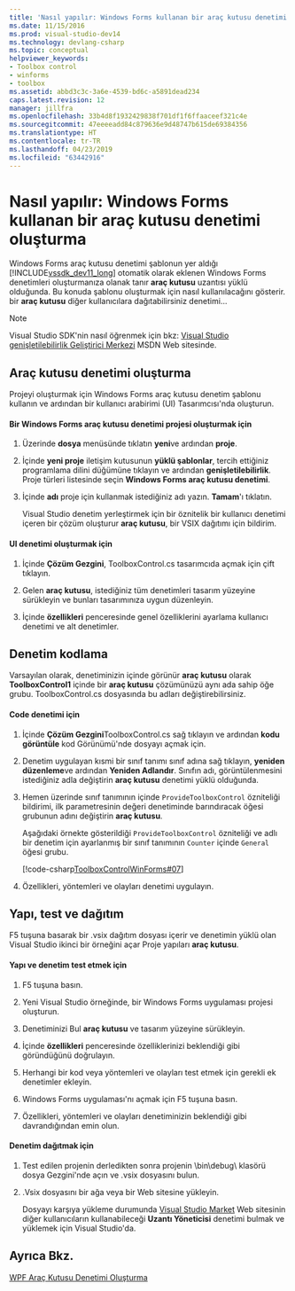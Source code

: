 ```yaml
---
title: 'Nasıl yapılır: Windows Forms kullanan bir araç kutusu denetimi oluşturma | Microsoft Docs'
ms.date: 11/15/2016
ms.prod: visual-studio-dev14
ms.technology: devlang-csharp
ms.topic: conceptual
helpviewer_keywords:
- Toolbox control
- winforms
- toolbox
ms.assetid: abbd3c3c-3a6e-4539-bd6c-a5891dead234
caps.latest.revision: 12
manager: jillfra
ms.openlocfilehash: 33b4d8f1932429838f701df1f6ffaaceef321c4e
ms.sourcegitcommit: 47eeeeadd84c879636e9d48747b615de69384356
ms.translationtype: HT
ms.contentlocale: tr-TR
ms.lasthandoff: 04/23/2019
ms.locfileid: "63442916"
---
```

# <a name="how-to-create-a-toolbox-control-that-uses-windows-forms"></a>Nasıl yapılır: Windows Forms kullanan bir araç kutusu denetimi oluşturma
Windows Forms araç kutusu denetimi şablonun yer aldığı [!INCLUDE[vssdk_dev11_long](../includes/vssdk-dev11-long-md.md)] otomatik olarak eklenen Windows Forms denetimleri oluşturmanıza olanak tanır **araç kutusu** uzantısı yüklü olduğunda. Bu konuda şablonu oluşturmak için nasıl kullanılacağını gösterir. bir **araç kutusu** diğer kullanıcılara dağıtabilirsiniz denetimi...  
  
> [!NOTE]
> Visual Studio SDK'nin nasıl öğrenmek için bkz: [Visual Studio genişletilebilirlik Geliştirici Merkezi](http://go.microsoft.com/fwlink/?linkid=121964) MSDN Web sitesinde.  
  
## <a name="creating-a-toolbox-control"></a>Araç kutusu denetimi oluşturma  
 Projeyi oluşturmak için Windows Forms araç kutusu denetim şablonu kullanın ve ardından bir kullanıcı arabirimi (UI) Tasarımcısı'nda oluşturun.  
  
#### <a name="to-create-a-windows-forms-toolbox-control-project"></a>Bir Windows Forms araç kutusu denetimi projesi oluşturmak için  
  
1. Üzerinde **dosya** menüsünde tıklatın **yeni**ve ardından **proje**.  
  
2. İçinde **yeni proje** iletişim kutusunun **yüklü şablonlar**, tercih ettiğiniz programlama dilini düğümüne tıklayın ve ardından **genişletilebilirlik**. Proje türleri listesinde seçin **Windows Forms araç kutusu denetimi**.  
  
3. İçinde **adı** proje için kullanmak istediğiniz adı yazın. **Tamam**'ı tıklatın.  
  
     Visual Studio denetim yerleştirmek için bir öznitelik bir kullanıcı denetimi içeren bir çözüm oluşturur **araç kutusu**, bir VSIX dağıtımı için bildirim.  
  
#### <a name="to-build-the-control-ui"></a>UI denetimi oluşturmak için  
  
1. İçinde **Çözüm Gezgini**, ToolboxControl.cs tasarımcıda açmak için çift tıklayın.  
  
2. Gelen **araç kutusu**, istediğiniz tüm denetimleri tasarım yüzeyine sürükleyin ve bunları tasarımınıza uygun düzenleyin.  
  
3. İçinde **özellikleri** penceresinde genel özelliklerini ayarlama kullanıcı denetimi ve alt denetimler.  
  
## <a name="coding-the-control"></a>Denetim kodlama  
 Varsayılan olarak, denetiminizin içinde görünür **araç kutusu** olarak **ToolboxControl1** içinde bir **araç kutusu** çözümünüzü aynı ada sahip öğe grubu. ToolboxControl.cs dosyasında bu adları değiştirebilirsiniz.  
  
#### <a name="to-code-the-control"></a>Code denetimi için  
  
1. İçinde **Çözüm Gezgini**ToolboxControl.cs sağ tıklayın ve ardından **kodu görüntüle** kod Görünümü'nde dosyayı açmak için.  
  
2. Denetim uygulayan kısmi bir sınıf tanımı sınıf adına sağ tıklayın, **yeniden düzenleme**ve ardından **Yeniden Adlandır**. Sınıfın adı, görüntülenmesini istediğiniz adla değiştirin **araç kutusu** denetimi yüklü olduğunda.  
  
3. Hemen üzerinde sınıf tanımının içinde `ProvideToolboxControl` özniteliği bildirimi, ilk parametresinin değeri denetiminde barındıracak öğesi grubunun adını değiştirin **araç kutusu**.  
  
     Aşağıdaki örnekte gösterildiği `ProvideToolboxControl` özniteliği ve adlı bir denetim için ayarlanmış bir sınıf tanımının `Counter` içinde `General` öğesi grubu.  
  
     [!code-csharp[ToolboxControlWinForms#07](../snippets/csharp/VS_Snippets_VSSDK/toolboxcontrolwinforms/cs/toolboxcontrol.cs#07)]  
  
4. Özellikleri, yöntemleri ve olayları denetimi uygulayın.  
  
## <a name="building-testing-and-deployment"></a>Yapı, test ve dağıtım  
 F5 tuşuna basarak bir .vsix dağıtım dosyası içerir ve denetimin yüklü olan Visual Studio ikinci bir örneğini açar Proje yapıları **araç kutusu**.  
  
#### <a name="to-build-and-test-the-control"></a>Yapı ve denetim test etmek için  
  
1. F5 tuşuna basın.  
  
2. Yeni Visual Studio örneğinde, bir Windows Forms uygulaması projesi oluşturun.  
  
3. Denetiminizi Bul **araç kutusu** ve tasarım yüzeyine sürükleyin.  
  
4. İçinde **özellikleri** penceresinde özelliklerinizi beklendiği gibi göründüğünü doğrulayın.  
  
5. Herhangi bir kod veya yöntemleri ve olayları test etmek için gerekli ek denetimler ekleyin.  
  
6. Windows Forms uygulaması'nı açmak için F5 tuşuna basın.  
  
7. Özellikleri, yöntemleri ve olayları denetiminizin beklendiği gibi davrandığından emin olun.  
  
#### <a name="to-deploy-the-control"></a>Denetim dağıtmak için  
  
1. Test edilen projenin derledikten sonra projenin \bin\debug\ klasörü dosya Gezgini'nde açın ve .vsix dosyasını bulun.  
  
2. .Vsix dosyasını bir ağa veya bir Web sitesine yükleyin.  
  
     Dosyayı karşıya yükleme durumunda [Visual Studio Market](https://marketplace.visualstudio.com/) Web sitesinin diğer kullanıcıların kullanabileceği **Uzantı Yöneticisi** denetimi bulmak ve yüklemek için Visual Studio'da.  
  
## <a name="see-also"></a>Ayrıca Bkz.  
 [WPF Araç Kutusu Denetimi Oluşturma](../extensibility/creating-a-wpf-toolbox-control.md)